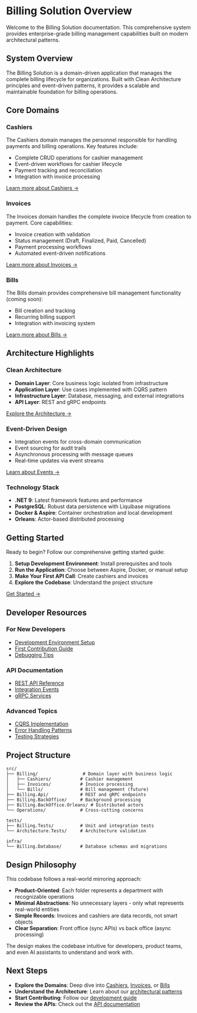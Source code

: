 # Billing Solution Overview

Welcome to the Billing Solution documentation. This comprehensive system provides enterprise-grade billing management capabilities built on modern architectural patterns.

## System Overview

The Billing Solution is a domain-driven application that manages the complete billing lifecycle for organizations. Built with Clean Architecture principles and event-driven patterns, it provides a scalable and maintainable foundation for billing operations.

## Core Domains

### Cashiers
The Cashiers domain manages the personnel responsible for handling payments and billing operations. Key features include:
- Complete CRUD operations for cashier management
- Event-driven workflows for cashier lifecycle
- Payment tracking and reconciliation
- Integration with invoice processing

[Learn more about Cashiers →](/guide/cashiers/)

### Invoices
The Invoices domain handles the complete invoice lifecycle from creation to payment. Core capabilities:
- Invoice creation with validation
- Status management (Draft, Finalized, Paid, Cancelled)
- Payment processing workflows
- Automated event-driven notifications

[Learn more about Invoices →](/guide/invoices/)

### Bills
The Bills domain provides comprehensive bill management functionality (coming soon):
- Bill creation and tracking
- Recurring billing support
- Integration with invoicing system

[Learn more about Bills →](/guide/bills/)

## Architecture Highlights

### Clean Architecture
- **Domain Layer**: Core business logic isolated from infrastructure
- **Application Layer**: Use cases implemented with CQRS pattern
- **Infrastructure Layer**: Database, messaging, and external integrations
- **API Layer**: REST and gRPC endpoints

[Explore the Architecture →](/arch/)

### Event-Driven Design
- Integration events for cross-domain communication
- Event sourcing for audit trails
- Asynchronous processing with message queues
- Real-time updates via event streams

[Learn about Events →](/arch/events)

### Technology Stack
- **.NET 9**: Latest framework features and performance
- **PostgreSQL**: Robust data persistence with Liquibase migrations
- **Docker & Aspire**: Container orchestration and local development
- **Orleans**: Actor-based distributed processing

## Getting Started

Ready to begin? Follow our comprehensive getting started guide:

1. **Setup Development Environment**: Install prerequisites and tools
2. **Run the Application**: Choose between Aspire, Docker, or manual setup
3. **Make Your First API Call**: Create cashiers and invoices
4. **Explore the Codebase**: Understand the project structure

[Get Started →](/guide/getting-started)

## Developer Resources

### For New Developers
- [Development Environment Setup](/guide/dev-setup)
- [First Contribution Guide](/guide/first-contribution)
- [Debugging Tips](/guide/debugging)

### API Documentation
- [REST API Reference](/api/)
- [Integration Events](/events/)
- [gRPC Services](/api/grpc)

### Advanced Topics
- [CQRS Implementation](/arch/cqrs)
- [Error Handling Patterns](/arch/error-handling)
- [Testing Strategies](/arch/testing)

## Project Structure

```
src/
├── Billing/                 # Domain layer with business logic
│   ├── Cashiers/           # Cashier management
│   ├── Invoices/           # Invoice processing
│   └── Bills/              # Bill management (future)
├── Billing.Api/            # REST and gRPC endpoints
├── Billing.BackOffice/     # Background processing
├── Billing.BackOffice.Orleans/ # Distributed actors
└── Operations/             # Cross-cutting concerns

tests/
├── Billing.Tests/          # Unit and integration tests
└── Architecture.Tests/     # Architecture validation

infra/
└── Billing.Database/       # Database schemas and migrations
```

## Design Philosophy

This codebase follows a real-world mirroring approach:

- **Product-Oriented**: Each folder represents a department with recognizable operations
- **Minimal Abstractions**: No unnecessary layers - only what represents real-world entities
- **Simple Records**: Invoices and cashiers are data records, not smart objects
- **Clear Separation**: Front office (sync APIs) vs back office (async processing)

The design makes the codebase intuitive for developers, product teams, and even AI assistants to understand and work with.

## Next Steps

- **Explore the Domains**: Deep dive into [Cashiers](/guide/cashiers/), [Invoices](/guide/invoices/), or [Bills](/guide/bills/)
- **Understand the Architecture**: Learn about our [architectural patterns](/arch/)
- **Start Contributing**: Follow our [development guide](/guide/dev-setup)
- **Review the APIs**: Check out the [API documentation](/api/)